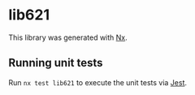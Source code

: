 # lib621

This library was generated with [Nx](https://nx.dev).

## Running unit tests

Run `nx test lib621` to execute the unit tests via [Jest](https://jestjs.io).
